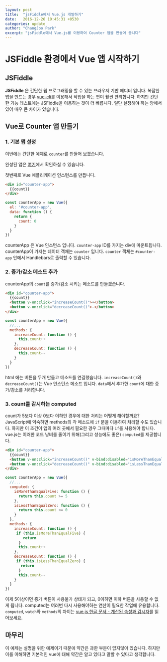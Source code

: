 ```yaml
---
layout: post
title:  "jsFiddle에서 Vue.js 개발하기"
date:   2016-12-26 19:45:31 +0530
categories: update
author: "ChangJoo Park"
excerpt: "jsFiddle에서 Vue.js를 이용하여 Counter 앱을 만들어 봅니다"
---
```


# JSFiddle 환경에서 Vue 앱 시작하기

## JSFiddle

**JSFiddle** 은 간단한 웹 프로그래밍을 할 수 있는 브라우저 기반 에디터 입니다. 복잡한 앱을 만드는 경우 [vue-cli](https://github.com/vuejs/vue-cli)를 이용해서 작업을 하는 편이 훨씬 편리합니다. 하지만 간단한 기능 테스트에는 JSFiddle을 이용하는 것이 더 빠릅니다. 일단 설정해야 하는 양에서 있어 매우 큰 차이가 있습니다.

## Vue로 Counter 앱 만들기

### 1. 기본 앱 설정

이번에는 간단한 예제로 `counter`를 만들어 보겠습니다.

완성된 앱은 [여기](https://jsfiddle.net/changjoo_park/c05kmzzy/4/)에서 확인하실 수 있습니다.

첫번째로 Vue 애플리케이션 인스턴스를 만듭니다.


``` html
<div id="counter-app">
  {{count}}
</div>
```

``` js
const counterApp = new Vue({
  el: '#counter-app',
  data: function () {
    return {
      count: 0
    }
  }
})
```

counterApp 은 Vue 인스턴스 입니다. `counter-app` ID를 가지는 div에 마운트됩니다. counterApp이 가지는 데이터 객체는 `counter` 입니다.
`counter` 객체는 `#counter-app` 안에서 Handlebars로 출력할 수 있습니다.


### 2. 증가/감소 메소드 추가

counterApp의 `count`를 증가/감소 시키는 메소드를 만들겠습니다.

``` html
<div id="counter-app">
  {{count}}
  <button v-on:click="increaseCount()">+</button>
  <button v-on:click="decreaseCount()">-</button>
</div>
```

``` js
const counterApp = new Vue({
  //...
  methods: {
    increaseCount: function () {
      this.count++
    },
    decreaseCount: function () {
      this.count--
    }
  }
})
```

html 에는 버튼을 두개 만들고 메소드를 연결했습니다. `increaseCount()`와 `decreaseCount()`는 Vue 인스턴스 메소드 입니다. `data`에서 추가한 `count`에 대한 증가/감소를 처리합니다.

### 3. count를 감시하는 computed

count가 5보다 이상 0보다 이하인 경우에 대한 처리는 어떻게 해야할까요? JavaScript에 익숙하면 methods의 각 메소드에 `if` 문을 이용하여 처리할 수도 있습니다. 하지만 이 조건이 앱의 여러 곳에서 필요한 경우 그때마다 `if`를 사용해야 합니다. vue.js는 이러한 코드 낭비를 줄이기 위해(그리고 성능에도 좋은) `computed`를 제공합니다.

``` html
<div id="counter-app">
  {{count}}
  <button v-on:click="increaseCount()" v-bind:disabled="isMoreThanEqualFive">+</button>
  <button v-on:click="decreaseCount()" v-bind:disabled="isLessThanEqualZero">-</button>
</div>
```

``` js
const counterApp = new Vue({
  //...
  computed: {
    isMoreThanEqualFive: function () {
      return this.count >= 5
    },
    isLessThanEqualZero: function () {
      return this.count <= 0
    }
  },
  methods: {
    increaseCount: function () {
     if (this.isMoreThanEqualFive) {
        return
      }
      this.count++
    },
    decreaseCount: function () {
     if (this.isLessThanEqualZero) {
       return
      }
      this.count--
    }
  }
})
```

이제 5이상이면 증가 버튼이 사용불가 상태가 되고, 0이하면 이하 버튼을 사용할 수 없게 됩니다. computed는 여러번 다시 사용해야하는 연산이 필요한 작업에 유용합니다.
`computed`, `watch`와 `methods`의  차이는 [vue.js 한글 문서 - 계산된 속성과 감시자](https://kr.vuejs.org/v2/guide/computed.html)를 읽어보세요.

## 마무리

이 예제는 설명을 위한 예제이기 때문에 약간은 과한 부분이 없지않아 있습니다. 하지만 이를 이해하면 기본적인 vue에 대해 약간은 알고 있다고 말할 수 있다고 생각합니다.
